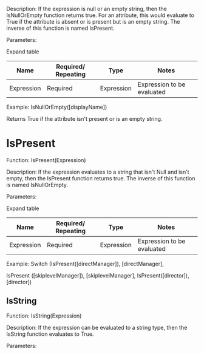<!-- PageHeader="Function: IsNullOrEmpty(Expression)" -->

Description: If the expression is null or an empty string, then the IsNullOrEmpty function returns true. For an attribute, this would evaluate to True if the attribute is absent or is present but is an empty string. The inverse of this function is named IsPresent.

Parameters:

Expand table

| Name | Required/ Repeating | Type | Notes |
| - | - | - | - |
| Expression | Required | Expression | Expression to be evaluated |

Example: IsNullOrEmpty([displayName])

Returns True if the attribute isn't present or is an empty string.


# IsPresent

Function: IsPresent(Expression)

Description: If the expression evaluates to a string that isn't Null and isn't empty, then the IsPresent function returns true. The inverse of this function is named IsNullOrEmpty.

Parameters:

Expand table

| Name | Required/ Repeating | Type | Notes |
| - | - | - | - |
| Expression | Required | Expression | Expression to be evaluated |

Example: Switch (IsPresent([directManager]), [directManager],

IsPresent ([skiplevelManager]), [skiplevelManager], IsPresent([director]), [director])


## IsString

Function: IsString(Expression)

Description: If the expression can be evaluated to a string type, then the IsString function evaluates to True.

Parameters:
